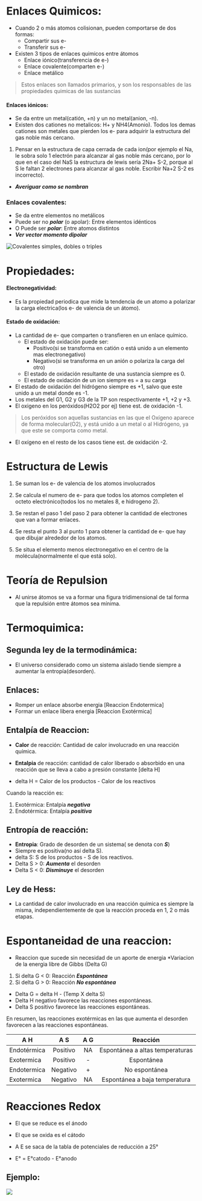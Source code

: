 # Enlaces Quimicos:
* Cuando 2 o más atomos colisionan, pueden comportarse de dos formas:
    * Compartir sus e-
    * Transferir sus e-
* Existen 3 tipos de enlaces quimicos entre átomos
    * Enlace iónico(transferencia de e-)
    * Enlace covalente(comparten e-)
    * Enlace metálico
> Estos enlaces son llamados primarios, y son los responsables de las propiedades quimicas de las sustancias

#### Enlaces iónicos:
* Se da entre un metal(catión, +n) y un no metal(anion, -n).
* Existen dos cationes no metalicos: H+ y NH4(Amonio).
Todos los demas cationes son metales que pierden los e- para adquirir la estructura del gas noble más cercano.

1. Pensar en la estructura de capa cerrada de cada ion(por ejemplo el Na, le sobra solo 1 electrón para alcanzar al gas noble más cercano, por lo que en el caso del NaS la estructura de lewis sería 2Na+ S-2, porque al S le faltan 2 electrones para alcanzar al gas noble. Escribir Na+2 S-2 es incorrecto).
* **_Averiguar como se nombran_**

### Enlaces covalentes:
* Se da entre elementos no metálicos
* Puede ser no **_polar_** (o apolar): Entre elementos idénticos
* O Puede ser **_polar_**: Entre atomos distintos
* **_Ver vector momento dipolar_**

![Covalentes simples, dobles o triples](https://imgur.com/piLR4ne)

# Propiedades:

#### Electronegatividad:
* Es la propiedad periodica que mide la tendencia de un atomo a polarizar la carga electrica(los e- de valencia de un átomo).

#### Estado de oxidación:
* La cantidad de e- que comparten o transfieren en un enlace químico.
    * El estado de oxidación puede ser:
        * Positivo(si se transforma en catión o está unido a un elemento mas electronegativo)
        * Negativo(si se transforma en un anión o polariza la carga del otro)
    * El estado de oxidación resultante de una sustancia siempre es 0.
    * El estado de oxidación de un ion siempre es = a su carga
* El estado de oxidación del hidrógeno siempre es +1, salvo que este unido a un metal donde es -1.
* Los metales del G1, G2 y G3 de la TP son respectivamente +1, +2  y +3.   
* El oxigeno en los peróxidos(H2O2 por ej) tiene est. de oxidación -1.
> Los peróxidos son aquellas sustancias en las que el Oxígeno aparece de forma molecular(O2), y está unido a un metal o al Hidrógeno, ya que este se comporta como metal.
* El oxígeno en el resto de los casos tiene est. de oxidación -2.

# Estructura de Lewis

1. Se suman los e- de valencia de los atomos involucrados
2. Se calcula el numero de e- para que todos los atomos completen el octeto electrónico(todos los no metales 8, e hidrogeno 2).
3. Se restan el paso 1 del paso 2 para obtener la cantidad de electrones que van a formar enlaces.
4. Se resta el punto 3 al punto 1 para obtener la cantidad de e- que hay que dibujar alrededor de los atomos.

5. Se situa el elemento menos electronegativo en el centro de la molécula(normalmente el que está solo).


# Teoría de Repulsion

* Al unirse átomos se va a formar una figura tridimensional de tal forma que la repulsión entre átomos sea mínima.

# Termoquimica:

## Segunda ley de la termodinámica:

* El universo considerado como un sistema aislado tiende siempre a aumentar la entropía(desorden).

## Enlaces:
* Romper un enlace absorbe energia [Reaccion Endotermica]
* Formar un enlace libera energia [Reaccion Exotérmica]

## Entalpía de Reaccion:

* **Calor** de reacción: Cantidad de calor involucrado en una reacción química.

* **Entalpia** de reacción: cantidad de calor liberado o absorbido en una reacción que se lleva a cabo a presión constante [delta H]

* delta H = Calor de los productos - Calor de los reactivos

Cuando la reacción es:

1. Exotérmica: Entalpía **_negativa_**
2. Endotérmica: Entalpía **_positiva_**

## Entropía de reacción:
* **Entropia**: Grado de desorden de un sistema( se denota con **_S_**)
 * Siempre es positiva(no así delta S).
 * delta S: S de los productos - S de los reactivos.
* Delta S > 0: **_Aumenta_** el desorden
* Delta S < 0: **_Disminuye_** el desorden

## Ley de Hess:

* La cantidad de calor involucrado en una reacción química es siempre la misma, independientemente de que la reacción proceda en 1, 2 o más etapas.

# Espontaneidad de una reaccion:

* Reaccion que sucede sin necesidad de un aporte de energia
*Variacion de la energia libre de Gibbs (Delta G)
1. Si delta G < 0: Reacción **_Espontánea_**
1. Si delta G > 0: Reacción **_No espontánea_**

* Delta G = delta H - (Temp X delta S)
 * Delta H negativo favorece las reacciones espontáneas.
 *  Delta S positivo favorece las reacciones espontáneas.
 
En resumen, las reacciones exotérmicas en las que aumenta el desorden favorecen a las reacciones espontáneas.

| A H           | A S          | A G | Reacción                       |
| ------------- |:------------:|:---:| :----------------------------: |
| Endotérmica   | Positivo     |   NA  | Espontánea a altas temperaturas|
| Exotermica    | Positivo     |   - | Espontánea                     |
| Endotermica   | Negativo     |   + | No espontánea                  |
| Exotermica    | Negativo     |   NA  | Espontánea a baja temperatura  |


# Reacciones Redox

* El que se reduce es el ánodo
* El que se oxida es el cátodo
 * A E  se saca de la tabla de potenciales de reducción a 25°

* E° = E°catodo - E°anodo

## Ejemplo: 
![](https://imgur.com/e3CE3po)







